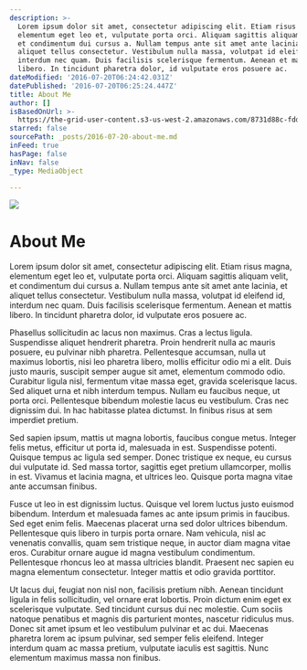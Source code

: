 ```yaml
---
description: >-
  Lorem ipsum dolor sit amet, consectetur adipiscing elit. Etiam risus magna,
  elementum eget leo et, vulputate porta orci. Aliquam sagittis aliquam velit,
  et condimentum dui cursus a. Nullam tempus ante sit amet ante lacinia, et
  aliquet tellus consectetur. Vestibulum nulla massa, volutpat id eleifend id,
  interdum nec quam. Duis facilisis scelerisque fermentum. Aenean et mattis
  libero. In tincidunt pharetra dolor, id vulputate eros posuere ac.
dateModified: '2016-07-20T06:24:42.031Z'
datePublished: '2016-07-20T06:25:24.447Z'
title: About Me
author: []
isBasedOnUrl: >-
  https://the-grid-user-content.s3-us-west-2.amazonaws.com/8731d88c-fdd1-4072-a9c3-5cb2dad6d8e1.jpg
starred: false
sourcePath: _posts/2016-07-20-about-me.md
inFeed: true
hasPage: false
inNav: false
_type: MediaObject

---
```

![](https://the-grid-user-content.s3-us-west-2.amazonaws.com/8731d88c-fdd1-4072-a9c3-5cb2dad6d8e1.jpg)

# About Me

Lorem ipsum dolor sit amet, consectetur adipiscing elit. Etiam risus magna, elementum eget leo et, vulputate porta orci. Aliquam sagittis aliquam velit, et condimentum dui cursus a. Nullam tempus ante sit amet ante lacinia, et aliquet tellus consectetur. Vestibulum nulla massa, volutpat id eleifend id, interdum nec quam. Duis facilisis scelerisque fermentum. Aenean et mattis libero. In tincidunt pharetra dolor, id vulputate eros posuere ac.

Phasellus sollicitudin ac lacus non maximus. Cras a lectus ligula. Suspendisse aliquet hendrerit pharetra. Proin hendrerit nulla ac mauris posuere, eu pulvinar nibh pharetra. Pellentesque accumsan, nulla ut maximus lobortis, nisi leo pharetra libero, mollis efficitur odio mi a elit. Duis justo mauris, suscipit semper augue sit amet, elementum commodo odio. Curabitur ligula nisl, fermentum vitae massa eget, gravida scelerisque lacus. Sed aliquet urna et nibh interdum tempus. Nullam eu faucibus neque, ut porta orci. Pellentesque bibendum molestie lacus eu vestibulum. Cras nec dignissim dui. In hac habitasse platea dictumst. In finibus risus at sem imperdiet pretium.

Sed sapien ipsum, mattis ut magna lobortis, faucibus congue metus. Integer felis metus, efficitur ut porta id, malesuada in est. Suspendisse potenti. Quisque tempus ac ligula sed semper. Donec tristique ex neque, eu cursus dui vulputate id. Sed massa tortor, sagittis eget pretium ullamcorper, mollis in est. Vivamus et lacinia magna, et ultrices leo. Quisque porta magna vitae ante accumsan finibus.

Fusce ut leo in est dignissim luctus. Quisque vel lorem luctus justo euismod bibendum. Interdum et malesuada fames ac ante ipsum primis in faucibus. Sed eget enim felis. Maecenas placerat urna sed dolor ultrices bibendum. Pellentesque quis libero in turpis porta ornare. Nam vehicula, nisl ac venenatis convallis, quam sem tristique neque, in auctor diam magna vitae eros. Curabitur ornare augue id magna vestibulum condimentum. Pellentesque rhoncus leo at massa ultricies blandit. Praesent nec sapien eu magna elementum consectetur. Integer mattis et odio gravida porttitor.

Ut lacus dui, feugiat non nisl non, facilisis pretium nibh. Aenean tincidunt ligula in felis sollicitudin, vel ornare erat lobortis. Proin dictum enim eget ex scelerisque vulputate. Sed tincidunt cursus dui nec molestie. Cum sociis natoque penatibus et magnis dis parturient montes, nascetur ridiculus mus. Donec sit amet ipsum et leo vestibulum pulvinar et ac dui. Maecenas pharetra lorem ac ipsum pulvinar, sed semper felis eleifend. Integer interdum quam ac massa pretium, vulputate iaculis est sagittis. Nunc elementum maximus massa non finibus.